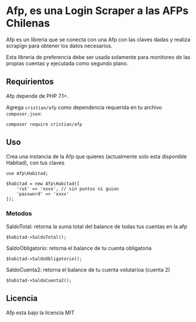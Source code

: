 # Afp, es una Login Scraper a las AFPs Chilenas


Afp es un libreria que se conecta con una Afp con las claves dadas y realiza scrapign para obtener los datos necesarios.

Esta libreria de preferencia debe ser usada solamente para monitoreo de las propias cuentas y ejecutada como segundo plano.

## Requirientos

Afp depende de PHP 7.1+.

Agrega ``cristian/afp`` como dependencia requerida en tu archivo ``composer.json``:


    composer require cristian/afp

## Uso


Crea una instancia de la Afp que quieres (actualmente solo esta disponible Habitad), con tus claves

    use Afp\Habitad;

    $habitad = new Afp\Habitad([
        'rut' => 'xxxx', // sin puntos ni guion 
        'password' => 'xxxx'
    ]);

### Metodos

SaldoTotal: retorna la suma total del balance de todas tus cuentas en la afp

    $habitad->SaldoTotal();

SaldoObligatorio: retorna el balance de tu cuenta obligatoria

    $habitad->SaldoObligatorio();

SaldoCuenta2: retorna el balance de tu cuenta volutarioa (cuenta 2)

    $habitad->SaldoCuenta2();

## Licencia

Afp esta bajo la licencia MIT
